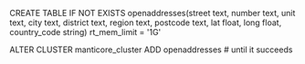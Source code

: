 CREATE TABLE IF NOT EXISTS openaddresses(street text, number text, unit text, city text, district text, region text, postcode text, lat float, long float, country_code string)  rt_mem_limit = '1G'

ALTER CLUSTER manticore_cluster ADD openaddresses # until it succeeds
